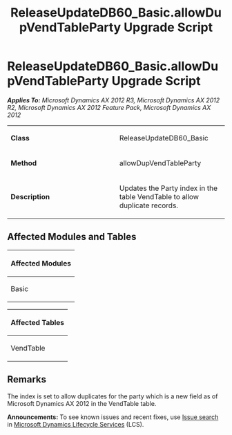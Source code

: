 ﻿---
title: ReleaseUpdateDB60_Basic.allowDupVendTableParty Upgrade Script
TOCTitle: ReleaseUpdateDB60_Basic.allowDupVendTableParty Upgrade Script
ms:assetid: 1adf7759-a4c8-8a36-41b1-eff47b216a27
ms:mtpsurl: https://msdn.microsoft.com/en-us/library/JJ718667(v=AX.60)
ms:contentKeyID: 49706952
ms.date: 05/18/2015
mtps_version: v=AX.60
---

# ReleaseUpdateDB60\_Basic.allowDupVendTableParty Upgrade Script 


_**Applies To:** Microsoft Dynamics AX 2012 R3, Microsoft Dynamics AX 2012 R2, Microsoft Dynamics AX 2012 Feature Pack, Microsoft Dynamics AX 2012_

<table>
<colgroup>
<col style="width: 50%" />
<col style="width: 50%" />
</colgroup>
<tbody>
<tr class="odd">
<td><p><strong>Class</strong></p></td>
<td><p>ReleaseUpdateDB60_Basic</p></td>
</tr>
<tr class="even">
<td><p><strong>Method</strong></p></td>
<td><p>allowDupVendTableParty</p></td>
</tr>
<tr class="odd">
<td><p><strong>Description</strong></p></td>
<td><p>Updates the Party index in the table VendTable to allow duplicate records.</p></td>
</tr>
</tbody>
</table>


## Affected Modules and Tables

<table>
<colgroup>
<col style="width: 100%" />
</colgroup>
<thead>
<tr class="header">
<th><p>Affected Modules</p></th>
</tr>
</thead>
<tbody>
<tr class="odd">
<td><p>Basic</p></td>
</tr>
</tbody>
</table>


<table>
<colgroup>
<col style="width: 100%" />
</colgroup>
<thead>
<tr class="header">
<th><p>Affected Tables</p></th>
</tr>
</thead>
<tbody>
<tr class="odd">
<td><p>VendTable</p></td>
</tr>
</tbody>
</table>


## Remarks

The index is set to allow duplicates for the party which is a new field as of Microsoft Dynamics AX 2012 in the VendTable table.

  
**Announcements:** To see known issues and recent fixes, use [Issue search](http://go.microsoft.com/fwlink/?linkid=389258) in [Microsoft Dynamics Lifecycle Services](http://go.microsoft.com/fwlink/?linkid=306505) (LCS).

